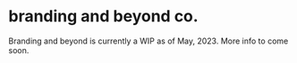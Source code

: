 # branding and beyond co.
Branding and beyond is currently a WIP as of May, 2023. More info to come soon.
